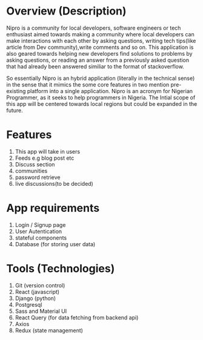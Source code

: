 # Overview (Description)

Nipro is a community for local developers, software engineers or tech enthusiast aimed towards
making a community where local developers can make interactions with each other by asking questions,
writing tech tips(like article from Dev community),write comments and so on. This application
is also geared towards helping new developers find solutions to problems by asking questions, or reading
an answer from a previously asked question that had already been answered similiar to the format of stackoverflow.

So essentially Nipro is an hybrid application (literally in the technical sense) in the sense that it
mimics the some core features in two mention pre-existing platform into a single application.
Nipro is an acronym for Nigerian Programmer, as it seeks to help programmers in Nigeria.
The Intial scope of this app will be centered towards local regions but could be expanded in the future.

# Features

1. This app will take in users
2. Feeds e.g blog post etc
3. Discuss section
4. communities
5. password retrieve
6. live discussions(to be decided)

# App requirements

1. Login / Signup page
2. User Autentication
3. stateful components
4. Database (for storing user data)

# Tools (Technologies)

1. Git (version control)
2. React (javascript)
3. Django (python)
4. Postgresql
5. Sass and Material UI
6. React Query (for data fetching from backend api)
7. Axios
8. Redux (state management)
